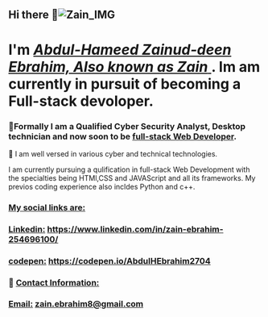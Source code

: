 ## Hi there 👋![Zain_IMG](https://github.com/user-attachments/assets/b97e9b0b-e9e3-4fa0-b148-cc919ba85a8e)


# I'm <ins> ***Abdul-Hameed Zainud-deen Ebrahim, Also known as Zain*** </ins>. Im am currently in pursuit of becoming a Full-stack devoloper.

### 🔭Formally I am a Qualified Cyber Security Analyst, Desktop technician and now soon to be <ins>full-stack Web Developer</ins>.
 👯 I am well versed in various cyber and technical technologies. 


I am currently pursuing a qulification in full-stack Web Development with the specialties being HTMl,CSS and JAVAScript and all its frameworks. My previos coding experience also incldes Python and c++.
### <ins>My social links are:</ins>
### <ins>Linkedin:</ins> https://www.linkedin.com/in/zain-ebrahim-254696100/
### <ins>codepen:</ins> https://codepen.io/AbdulHEbrahim2704

### 💬 <ins>Contact Information:</ins>
### <ins>Email:</ins> zain.ebrahim8@gmail.com
